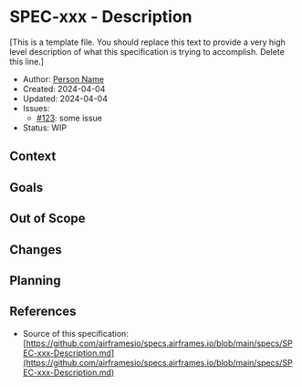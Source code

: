 # SPEC-xxx - Description

[This is a template file. You should replace this text to provide a very high level description of
what this specification is trying to accomplish. Delete this line.]

- Author: [Person Name](https://github.com/person)
- Created: 2024-04-04
- Updated: 2024-04-04
- Issues:
  * [#123](https://github.com/airframesio/whatever/issues/123): some issue
- Status: WIP

## Context

## Goals

## Out of Scope

## Changes

## Planning

## References

- Source of this specification: [https://github.com/airframesio/specs.airframes.io/blob/main/specs/SPEC-xxx-Description.md](https://github.com/airframesio/specs.airframes.io/blob/main/specs/SPEC-xxx-Description.md)
